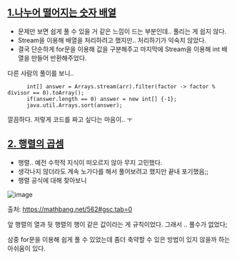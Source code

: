 ## [1.나누어 떨어지는 숫자 배열](https://school.programmers.co.kr/learn/courses/30/lessons/12910)
 - 문제만 보면 쉽게 풀 수 있을 거 같은 느낌이 드는 부분인데.. 풀리는 게 쉽지 않다.
 - Stream을 이용해 배열을 처리하려고 했지만.. 처리하기가 익숙치 않았다.
 - 결국 단순하게 for문을 이용해 값을 구분해주고 마지막에 Stream을 이용해 int 배열을 만들어 반환해주었다.

다른 사람의 풀이를 보니.. 

          int[] answer = Arrays.stream(arr).filter(factor -> factor % divisor == 0).toArray();
          if(answer.length == 0) answer = new int[] {-1};
          java.util.Arrays.sort(answer);

깔끔하다. 저렇게 코드를 짜고 싶다는 마음이.. ㅜ


## [2. 행렬의 곱셈](https://school.programmers.co.kr/learn/courses/30/lessons/12949)
 - 행렬.. 예전 수학적 지식이 떠오르지 않아 무지 고민했다.
 - 생각나지 않더라도 계속 노가다를 해서 풀어보려고 했지만 끝내 포기했음;;
 - 행렬 공식에 대해 찾아보니

![image](https://github.com/jongjin55/daily_99/assets/44630719/f5c0f60c-6e25-467d-8df9-0626ee7bd2b5)

출처: https://mathbang.net/562#gsc.tab=0

앞 행렬의 열과 뒷 행렬의 행이 같은 값이라는 게 규칙이었다. 그래서 .. 풀수가 없었다;

삼중 for문을 이용해 쉽게 풀 수 있었는데 좀더 축약할 수 있은 방법이 있지 않을까 하는 아쉬움이 있다.
